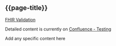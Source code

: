 ## {{page-title}}

[FHIR Validation](https://hl7.org/fhir/R4/validation.html)

Detailed content is currently on [Confluence - Testing](https://nhsd-confluence.digital.nhs.uk/pages/viewpage.action?pageId=768054301)

Add any specific content here
